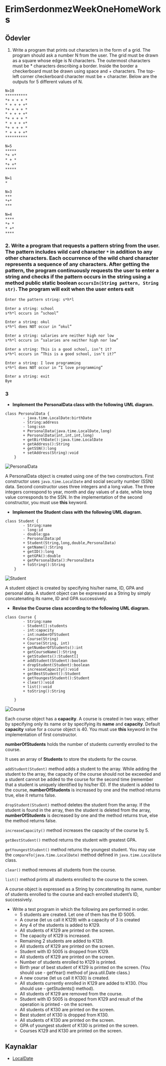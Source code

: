 # ErimSerdonmezWeekOneHomeWorks

## Ödevler

1. Write a program that prints out characters in the form of a grid. The program should ask a number N from the user. The grid must be drawn as a square whose edge is N characters. The outermost characters must be * characters describing a border. Inside the border a checkerboard must be drawn using space and + characters. The top-left corner checkerboard character must be + character. Below are the outputs for 5 different values of N.

```txt
N=10                
**********
*+ + + + *
* + + + +*
*+ + + + *
* + + + +*
*+ + + + *
* + + + +*
*+ + + + *
* + + + +*
**********

N=5
*****
*+ +*
* + *
*+ +*
*****

N=1
*

N=3
***
*+*
***

N=4
****
*+ *
* +*
****
```

### 2. Write a program that requests a pattern string from the user. The pattern includes wild card character `*` in addition to any other characters. Each occurrence of the wild chard character represents a sequence of any characters. After getting the pattern, the program continuously requests the user to enter a string and checks if the pattern occurs in the string using a method public static boolean `occursIn(String pattern, String str)`. The program will exit when the user enters **exit**

```txt
Enter the pattern string: s*h*l

Enter a string: school
s*h*l occurs in ”school”

Enter a string: okul
s*h*l does NOT occur in ”okul”

Enter a string: salaries are neither high nor low
s*h*l occurs in ”salaries are neither high nor low”

Enter a string: This is a good school, isn’t it? 
s*h*l occurs in ”This is a good school, isn’t it?”

Enter a string: I love programming 
s*h*l does NOT occur in ”I love programming”

Enter a string: exit
Bye
```

### 3

* **Implement the PersonalData class with the following UML diagram.**

```plantuml
class PersonalData {
        - java.time.LocalDate:birthDate
        - String:address
        - long:ssn
        + PersonalData(java.time.LocalDate,long)
        + PersonalData(int,int,int,long)
        + getBirthDate():java.time.LocalDate
        + getAddress():String
        + getSSN():long
        + setAddress(String):void
    }
```

![PersonalData](https://www.plantuml.com/plantuml/proxy?src=https://raw.githubusercontent.com/Izmir-Java-Bootcamp/homework-1/main/personalData.txt)

A PersonalData object is created using one of the two constructors.  First constructor uses `java.time.LocalDate` and social security number (SSN) data.  Second constructor uses three integers and a long value.  The three integers correspond to year, month and day values of a date, while long value corresponds to the SSN.  In the implementation of the second constructor, you must use **this** keyword.

* **Implement the Student class with the following UML diagram.**

```plantuml
class Student {
        - String:name
        - long:id
        - double:gpa
        - PersonalData:pd
        + Student(String,long,double,PersonalData)
        + getName():String
        + getID():long
        + getGPA():double
        + getPersonalData():PersonalData
        + toString():String
    }
```

![Student](https://www.plantuml.com/plantuml/proxy?src=https://raw.githubusercontent.com/Izmir-Java-Bootcamp/homework-1/main/student.txt)

A student object is created by specifying his/her name, ID, GPA and personal data.
A student object can be expressed as a String by simply concatenating its name, ID and GPA successively.

* **Revise the Course class according to the following UML diagram.**

```plantuml
class Course {
        - String:name
        - Student[]:students
        - int:capacity
        - int:numberOfStudent
        + Course(String)
        + Course(String, int)
        + getNumberOfStudents():int
        + getCourseName():String
        + getStudents():Student[]
        + addStudent(Student):boolean
        + dropStudent(Student):boolean
        + increaseCapacity():void 
        + getBestStudent():Student
        + getYoungestStudent():Student
        + clear():void
        + list():void
        + toString():String

    }
```

![Course](https://www.plantuml.com/plantuml/proxy?src=https://raw.githubusercontent.com/Izmir-Java-Bootcamp/homework-1/main/course.txt)

Each course object has a **capacity**.  A course is created in two ways; either by specifying only its name or by specifying its **name** and **capacity**.  Default **capacity** value for a course object is 40. You must use **this** keyword in the implementation of first constructor.

**numberOfStudents** holds the number of students currently enrolled to the course.

It uses an array of **Students** to store the students for the course.

`addStudent(Student)` method adds a student to the array.  While adding the student to the array, the capacity of the course should not be exceeded and a student cannot be added to the course for the second time (remember that a student is uniquely identified by his/her ID).  If the student is added to the course, **numberOfStudents** is increased by one and the method returns true, else it returns false.

`dropStudent(Student)` method deletes the student from the array.  If the student is found in the array, then the student is deleted from the array, **numberOfStudents** is decreased by one and the method returns true, else the method returns false.

`increaseCapacity()` method increases the capacity of the course by 5.

`getBestStudent()` method returns the student with greatest GPA.

`getYoungestStudent()` method returns the youngest student.  You may use the `compareTo(java.time.LocalDate)` method defined in `java.time.LocalDate` class.

`clear()` method removes all students from the course.

`list()` method prints all students enrolled to the course to the screen.

A course object is expressed as a String by concatenating its name, number of students enrolled to the course and each enrolled student’s ID, successively.

* Write a test program in which the following are performed in order.
  * 5 students are created.  Let one of them has the ID 5005.  
  * A course (let us call it K129) with a capacity of 3 is created
  * Any 4 of the students is added to K129.  
  * All students of K129 are printed on the screen.
  * The capacity of K129 is increased.
  * Remaining 2 students are added to K129.
  * All students of K129 are printed on the screen.
  * Student with ID 5005 is dropped from K129.
  * All students of K129 are printed on the screen.
  * Number of students enrolled to K129 is printed.
  * Birth year of best student of K129 is printed on the screen. (You should use -  getYear() method of java.util.Date class.)
  * A new course (let us call it K130) is created.
  * All students currently enrolled in K129 are added to K130. (You should use -  getStudents() method).
  * All students of K129 are removed from the course.
  * Student with ID 5005 is dropped from K129 and result of the operation is    printed - on the screen.
  * All students of K130 are printed on the screen.
  * Best student of K130 is dropped from K130.
  * All students of K130 are printed on the screen.
  * GPA of youngest student of K130 is printed on the screen.
  * Courses K129 and K130 are printed on the screen.

## Kaynaklar

* [LocalDate](https://docs.oracle.com/javase/8/docs/api/java/time/LocalDate.html#:~:text=LocalDate%20is%20an%20immutable%20date,be%20stored%20in%20a%20LocalDate%20.)
